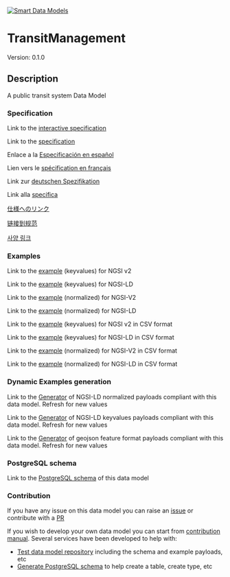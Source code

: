 [![Smart Data Models](https://smartdatamodels.org/wp-content/uploads/2022/01/SmartDataModels_logo.png "Logo")](https://smartdatamodels.org)
# TransitManagement
Version: 0.1.0

## Description 

A public transit system Data Model
### Specification

Link to the [interactive specification](https://swagger.lab.fiware.org/?url=https://smart-data-models.github.io/dataModel.UrbanMobility/TransitManagement/swagger.yaml)

Link to the [specification](https://github.com/smart-data-models/dataModel.UrbanMobility/blob/master/TransitManagement/doc/spec.md)

Enlace a la [Especificación en español](https://github.com/smart-data-models/dataModel.UrbanMobility/blob/master/TransitManagement/doc/spec_ES.md)

Lien vers le [spécification en français](https://github.com/smart-data-models/dataModel.UrbanMobility/blob/master/TransitManagement/doc/spec_FR.md)

Link zur [deutschen Spezifikation](https://github.com/smart-data-models/dataModel.UrbanMobility/blob/master/TransitManagement/doc/spec_DE.md)

Link alla [specifica](https://github.com/smart-data-models/dataModel.UrbanMobility/blob/master/TransitManagement/doc/spec_IT.md)

[仕様へのリンク](https://github.com/smart-data-models/dataModel.UrbanMobility/blob/master/TransitManagement/doc/spec_JA.md)

[链接到规范](https://github.com/smart-data-models/dataModel.UrbanMobility/blob/master/TransitManagement/doc/spec_ZH.md)

[사양 링크](https://github.com/smart-data-models/dataModel.UrbanMobility/blob/master/TransitManagement/doc/spec_KO.md)
### Examples

Link to the [example](https://smart-data-models.github.io/dataModel.UrbanMobility/TransitManagement/examples/example.json) (keyvalues) for NGSI v2

Link to the [example](https://smart-data-models.github.io/dataModel.UrbanMobility/TransitManagement/examples/example.jsonld) (keyvalues) for NGSI-LD

Link to the [example](https://smart-data-models.github.io/dataModel.UrbanMobility/TransitManagement/examples/example-normalized.json) (normalized) for NGSI-V2

Link to the [example](https://smart-data-models.github.io/dataModel.UrbanMobility/TransitManagement/examples/example-normalized.jsonld) (normalized) for NGSI-LD

Link to the [example](https://github.com/smart-data-models/dataModel.UrbanMobility/blob/master/TransitManagement/examples/example.json.csv) (keyvalues) for NGSI v2 in CSV format

Link to the [example](https://github.com/smart-data-models/dataModel.UrbanMobility/blob/master/TransitManagement/examples/example.jsonld.csv) (keyvalues) for NGSI-LD in CSV format

Link to the [example](https://github.com/smart-data-models/dataModel.UrbanMobility/blob/master/TransitManagement/examples/example-normalized.json.csv) (normalized) for NGSI-V2 in CSV format

Link to the [example](https://github.com/smart-data-models/dataModel.UrbanMobility/blob/master/TransitManagement/examples/example-normalized.jsonld.csv) (normalized) for NGSI-LD in CSV format
### Dynamic Examples generation

Link to the [Generator](https://smartdatamodels.org/extra/ngsi-ld_generator.php?schemaUrl=https://raw.githubusercontent.com/smart-data-models/dataModel.UrbanMobility/master/TransitManagement/schema.json&email=info@smartdatamodels.org) of NGSI-LD normalized payloads compliant with this data model. Refresh for new values

Link to the [Generator](https://smartdatamodels.org/extra/ngsi-ld_generator_keyvalues.php?schemaUrl=https://raw.githubusercontent.com/smart-data-models/dataModel.UrbanMobility/master/TransitManagement/schema.json&email=info@smartdatamodels.org) of NGSI-LD keyvalues payloads compliant with this data model. Refresh for new values

Link to the [Generator](https://smartdatamodels.org/extra/geojson_features_generator.php?schemaUrl=https://raw.githubusercontent.com/smart-data-models/dataModel.UrbanMobility/master/TransitManagement/schema.json&email=info@smartdatamodels.org) of geojson feature format payloads compliant with this data model. Refresh for new values
### PostgreSQL schema

Link to the [PostgreSQL schema](https://github.com/smart-data-models/dataModel.UrbanMobility/blob/master/TransitManagement/schema.sql) of this data model
### Contribution

 If you have any issue on this data model you can raise an [issue](https://github.com/smart-data-models/dataModel.UrbanMobility/issues)  or contribute with a [PR](https://github.com/smart-data-models/dataModel.UrbanMobility/pulls)

 If you wish to develop your own data model you can start from [contribution manual](https://bit.ly/contribution_manual). Several services have been developed to help with: 
 - [Test data model repository](https://smartdatamodels.org/index.php/data-models-contribution-api/) including the schema and example payloads, etc
 - [Generate PostgreSQL schema](https://smartdatamodels.org/index.php/sql-service/) to help create a table, create type, etc